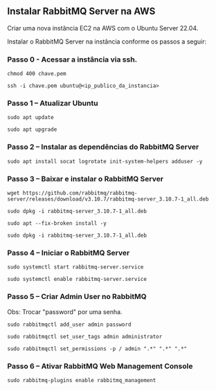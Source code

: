 ## Instalar RabbitMQ Server na AWS

Criar uma nova instância EC2 na AWS com o Ubuntu Server 22.04. 

Instalar o RabbitMQ Server na instância conforme os passos a seguir:


### Passo 0 - Acessar a instância via ssh.

```
chmod 400 chave.pem
```

```
ssh -i chave.pem ubuntu@<ip_publico_da_instancia>
```

### Passo 1 – Atualizar Ubuntu 
```
sudo apt update
```

```
sudo apt upgrade
```


### Passo 2 – Instalar as dependências do RabbitMQ Server

```
sudo apt install socat logrotate init-system-helpers adduser -y
```

### Passo 3 – Baixar e instalar o RabbitMQ Server

```
wget https://github.com/rabbitmq/rabbitmq-server/releases/download/v3.10.7/rabbitmq-server_3.10.7-1_all.deb
```
```
sudo dpkg -i rabbitmq-server_3.10.7-1_all.deb
```
```
sudo apt --fix-broken install -y
```
```
sudo dpkg -i rabbitmq-server_3.10.7-1_all.deb
```

### Passo 4 – Iniciar o RabbitMQ Server

```
sudo systemctl start rabbitmq-server.service
```
```
sudo systemctl enable rabbitmq-server.service
```


### Passo 5 – Criar Admin User no RabbitMQ

Obs: Trocar "password" por uma senha.

```
sudo rabbitmqctl add_user admin password 
```
```
sudo rabbitmqctl set_user_tags admin administrator
```
```
sudo rabbitmqctl set_permissions -p / admin ".*" ".*" ".*"
```


### Passo 6 – Ativar RabbitMQ Web Management Console

```
sudo rabbitmq-plugins enable rabbitmq_management
```
